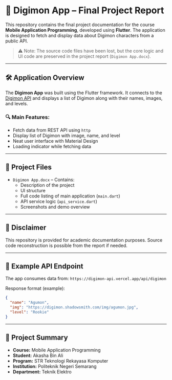 # 📱 Digimon App – Final Project Report

This repository contains the final project documentation for the course **Mobile Application Programming**, developed using **Flutter**. The application is designed to fetch and display data about Digimon characters from a public API.

> ⚠️ Note: The source code files have been lost, but the core logic and UI code are preserved in the project report (`Digimon App.docx`).

---

## 🛠️ Application Overview

The **Digimon App** was built using the Flutter framework. It connects to the [Digimon API](https://digimon-api.vercel.app/api/digimon) and displays a list of Digimon along with their names, images, and levels.

### 🔍 Main Features:
- Fetch data from REST API using `http`
- Display list of Digimon with image, name, and level
- Neat user interface with Material Design
- Loading indicator while fetching data

---

## 📂 Project Files

- `Digimon App.docx` – Contains:
  - Description of the project
  - UI structure
  - Full code listing of main application (`main.dart`)
  - API service logic (`api_service.dart`)
  - Screenshots and demo overview

---

## 📜 Disclaimer

This repository is provided for academic documentation purposes. Source code reconstruction is possible from the report if needed.

---

## 📎 Example API Endpoint

The app consumes data from:
```https://digimon-api.vercel.app/api/digimon```

Response format (example):

```json
{
  "name": "Agumon",
  "img": "https://digimon.shadowsmith.com/img/agumon.jpg",
  "level": "Rookie"
}
```

---

## 📘 Project Summary

- **Course:** Mobile Application Programming  
- **Student:** Akasha Bin Ali  
- **Program:** STR Teknologi Rekayasa Komputer  
- **Institution:** Politeknik Negeri Semarang  
- **Department:** Teknik Elektro  
